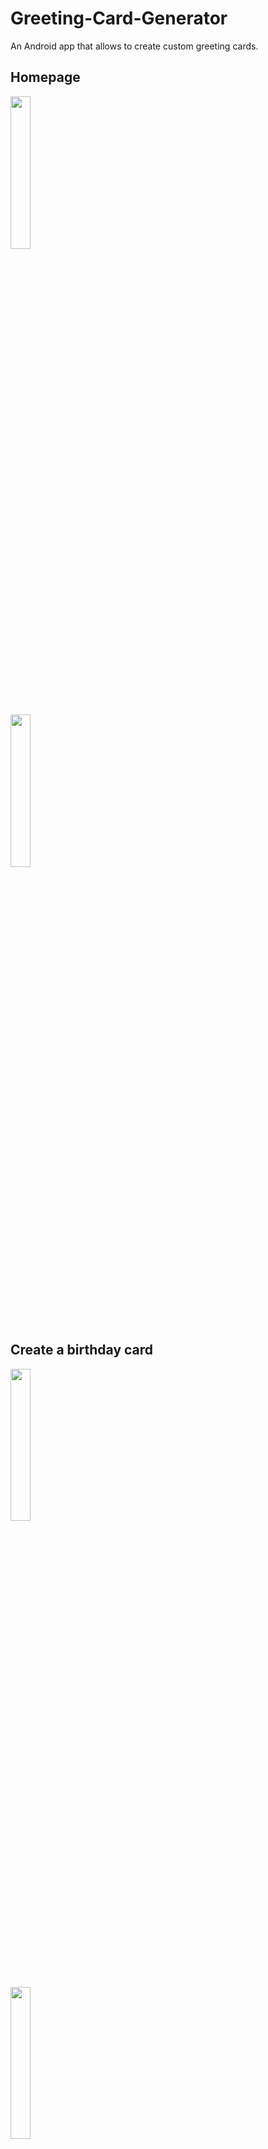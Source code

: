 # Greeting-Card-Generator
An Android app that allows to create custom greeting cards.

## Homepage

<p>
  <img src="https://github.com/user-attachments/assets/3032f329-0bae-463e-8804-e5fccabebffa" width="25%" height="25%" />
</p>

<p>
  <img src="https://github.com/user-attachments/assets/39bff2f3-d3b8-41b1-a0ca-2885d517c028" width="25%" height="25%" />
</p>

## Create a birthday card

<p>
  <img src="https://github.com/user-attachments/assets/4c6f38c9-c6b6-4c7a-885f-ae75e800f3fe" width="25%" height="25%" />
</p>

<p>
  <img src="https://github.com/user-attachments/assets/94935164-154b-4ab3-ae69-db0d892e0869" width="25%" height="25%" />
</p>

<p>
  <img src="https://github.com/user-attachments/assets/94a2a84e-134b-4fb2-b7be-455392f86107" width="25%" height="25%" />
</p>

## Create a wedding card

<p>
  <img src="https://github.com/user-attachments/assets/89670853-2933-4ed0-8f13-bfda4a742574" width="25%" height="25%" />
</p>

<p>
  <img src="https://github.com/user-attachments/assets/97bd5aa1-7def-4154-96b9-99765b7d932d" width="25%" height="25%" />
</p>

